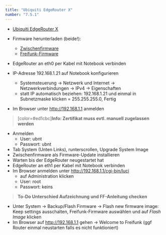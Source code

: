 ```yaml
---
title: "Ubiquiti EdgeRouter X"
number: "7.5.1"
---
```


 * [Ubiquiti EdgeRouter X](https://wiki.openwrt.org/toh/ubiquiti/ubiquiti_edgerouter_x_er-x_ka)

* Firmware herunterladen (beide!): 
     * [Zwischenfirmware](https://user.d00d3.net/~andre/lede-ramips-mt7621-ubnt-erx-initramfs-factory.tar)
     * [Freifunk-Firmware](https://buildbot.berlin.freifunk.net/buildbot/unstable/ramips-mt7621/103/default/freifunk-berlin-0.3.0-alpha-2118abb-ramips-mt7621-ubnt-erx-squashfs-sysupgrade.tar)
 * EdgeRouter an eth0 per Kabel mit Notebook verbinden
 * IP-Adresse 192.168.1.21 auf Notebook konfigurieren
     * Systemsteuerung → Netzwerk und Internet → Netzwerkverbindungen →  IPv4 → Eigenschaften
     * statt IP automatisch beziehen: 192.168.1.21 und einmal in Subnetzmaske klicken = 255.255.255.0, Fertig
 * Im Browser unter http://192.168.1.1 anmelden
> [color=#ed1cbc]**Info: Zertifikat muss evtl. manuell zugelassen werden**
 * Anmelden
     * User: ubnt 
     * Passwort: ubnt 
 * Tab System (Unten Links), runterscrollen, Upgrade System Image
 * Zwischenfirmware als Firmware-Update installieren
 * Warten bis der EdgeRouter neugestartet hat
 * EdgeRouter an eth1 per Kabel mit Notebook verbinden
 * Im Browser anmelden unter http://192.168.1.1/cgi-bin/luci
     * auf Administration klicken
     * User: root
     * Passwort: keins
	 
> **To-Do Unterschied Aufzeichnung und FF-Anleitung checken**
 
 * Unter System → Backup/Flash Firmware → Flash new firmware image: Keep settings ausschalten, Freifunk-Firmware auswählen und auf *Flash Image* klicken
 * Im Browser auf http://192.168.1.1 gehen → Welcome to Freifunk 
(ggf Router einmal neustarten falls es nicht funktioniert)
